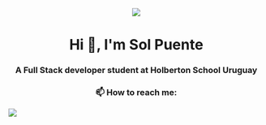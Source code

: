 <p align="center">
<img src="https://user-images.githubusercontent.com/124692695/224404770-c56e7d9a-2065-4244-844b-94d269a2a970.gif">
</p>

<h1 align="center">Hi 👋, I'm Sol Puente</h1>
<h3 align="center">A Full Stack developer student at Holberton School Uruguay</h3>

<h3 align="center">📫 How to reach me:</h3>

<a href="mailto: sol.puentereal@gmail.com"><img src="https://user-images.githubusercontent.com/124692695/224407005-db6a9d11-91c3-409c-b94c-d0e3be4df159.svg"></a>
